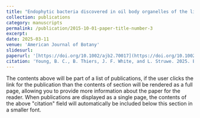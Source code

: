 ```yaml
---
title: "Endophytic bacteria discovered in oil body organelles of the liverworts Marchantia polymorpha and Radula complanata"
collection: publications
category: manuscripts
permalink: /publication/2015-10-01-paper-title-number-3
excerpt:
date: 2025-03-11
venue: 'American Journal of Botany'
slidesurl: 
paperurl: '[https://doi.org/10.1002/ajb2.70017](https://doi.org/10.1002/ajb2.70017)'
citation: 'Young, B. C., B. Thiers, J. F. White, and L. Struwe. 2025. Endophytic bacteria discovered in oil body organelles of the liverworts Marchantia polymorpha and Radula complanata. American Journal of Botany 112(3): e70017.'
---
```


The contents above will be part of a list of publications, if the user clicks the link for the publication than the contents of section will be rendered as a full page, allowing you to provide more information about the paper for the reader. When publications are displayed as a single page, the contents of the above "citation" field will automatically be included below this section in a smaller font.
